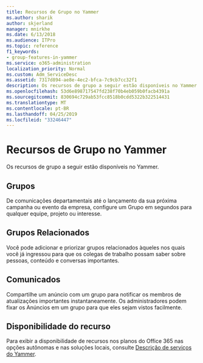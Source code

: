 ```yaml
---
title: Recursos de Grupo no Yammer
ms.author: sharik
author: skjerland
manager: mnirkhe
ms.date: 6/13/2018
ms.audience: ITPro
ms.topic: reference
f1_keywords:
- group-features-in-yammer
ms.service: o365-administration
localization_priority: Normal
ms.custom: Adm_ServiceDesc
ms.assetid: 7317d894-ae8e-4ec2-bfca-7c9cb7cc32f1
description: Os recursos de grupo a seguir estão disponíveis no Yammer.
ms.openlocfilehash: 53d6e898717547fd238f70b4eb059b0facb4391a
ms.sourcegitcommit: 830694c729ab53fcc8518b0cdd5322b322514431
ms.translationtype: MT
ms.contentlocale: pt-BR
ms.lasthandoff: 04/25/2019
ms.locfileid: "33246447"
---
```

# <a name="group-features-in-yammer"></a>Recursos de Grupo no Yammer

Os recursos de grupo a seguir estão disponíveis no Yammer.
  
## <a name="groups"></a>Grupos
<a name="bkmk_Groups"> </a>

De comunicações departamentais até o lançamento da sua próxima campanha ou evento da empresa, configure um Grupo em segundos para qualquer equipe, projeto ou interesse.
  
## <a name="related-groups"></a>Grupos Relacionados
<a name="bkmk_RelatedGroups"> </a>

Você pode adicionar e priorizar grupos relacionados àqueles nos quais você já ingressou para que os colegas de trabalho possam saber sobre pessoas, conteúdo e conversas importantes.
  
## <a name="announcements"></a>Comunicados
<a name="bkmk_Announcements"> </a>

Compartilhe um anúncio com um grupo para notificar os membros de atualizações importantes instantaneamente. Os administradores podem fixar os Anúncios em um grupo para que eles sejam vistos facilmente.
  
## <a name="feature-availability"></a>Disponibilidade do recurso
<a name="bkmk_Announcements"> </a>

Para exibir a disponibilidade de recursos nos planos do Office 365 nas opções autônomas e nas soluções locais, consulte [Descrição de serviços do Yammer](yammer-service-description.md).
  

